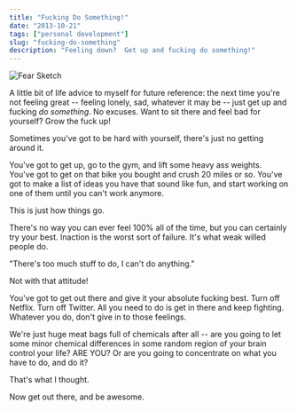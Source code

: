 ```yaml
---
title: "Fucking Do Something!"
date: "2013-10-21"
tags: ["personal development"]
slug: "fucking-do-something"
description: "Feeling down?  Get up and fucking do something!"
---
```



![Fear Sketch][]


A little bit of life advice to myself for future reference: the next time you're
not feeling great -- feeling lonely, sad, whatever it may be -- just get up and
fucking *do something*.  No excuses.  Want to sit there and feel bad for
yourself?  Grow the fuck up!

Sometimes you've got to be hard with yourself, there's just no getting around
it.

You've got to get up, go to the gym, and lift some heavy ass weights.  You've
got to get on that bike you bought and crush 20 miles or so.  You've got to make
a list of ideas you have that sound like fun, and start working on one of them
until you can't work anymore.

This is just how things go.

There's no way you can ever feel 100% all of the time, but you can certainly try
your best.  Inaction is the worst sort of failure.  It's what weak willed people
do.

"There's too much stuff to do, I can't do anything."

Not with that attitude!

You've got to get out there and give it your absolute fucking best.  Turn off
Netflix.  Turn off Twitter.  All you need to do is get in there and keep
fighting.  Whatever you do, don't give in to those feelings.

We're just huge meat bags full of chemicals after all -- are you going to let
some minor chemical differences in some random region of your brain control your
life?  ARE YOU?  Or are you going to concentrate on what you have to do, and do
it?

That's what I thought.

Now get out there, and be awesome.


  [Fear Sketch]: /static/blog/images/2013/fear-sketch.jpg "Fear Sketch"
